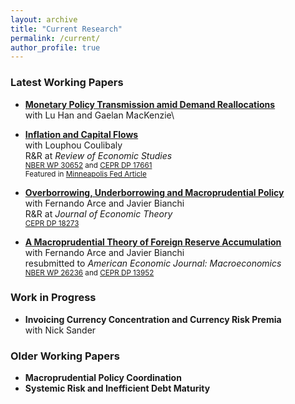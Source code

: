 ```yaml
---
layout: archive
title: "Current Research"
permalink: /current/
author_profile: true
---
```


### Latest Working Papers
* **[Monetary Policy Transmission amid Demand Reallocations](../files/Sectoral_Inflation.pdf)**\
  with Lu Han and Gaelan MacKenzie\

* **[Inflation and Capital Flows](../files/InflationCF.pdf)**\
  with Louphou Coulibaly\
  R&R at *Review of Economic Studies*\
  <sub>[NBER WP 30652](https://www.nber.org/papers/w30652) and [CEPR DP 17661](https://cepr.org/publications/dp17661)</sub>\
  <sub>Featured in [Minneapolis Fed Article](https://www.minneapolisfed.org/article/2023/do-international-investment-flows-undermine-the-fight-against-inflation)
  
* **[Overborrowing, Underborrowing and Macroprudential Policy](../files/OverUnderBorrowing.pdf)**\
  with Fernando Arce and Javier Bianchi\
  R&R at *Journal of Economic Theory*\
  <sub>[CEPR DP 18273](https://cepr.org/publications/dp18273)</sub>
  
* **[A Macroprudential Theory of Foreign Reserve Accumulation](../files/Reserves_macropru_AEJ_Macro_Revision.pdf)**\
  with Fernando Arce and Javier Bianchi\
  resubmitted to *American Economic Journal: Macroeconomics*\
  <sub>[NBER WP 26236](https://www.nber.org/papers/w26236) and [CEPR DP 13952](https://cepr.org/publications/dp13952)</sub>
  

### Work in Progress
* **Invoicing Currency Concentration and Currency Risk Premia**\
  with Nick Sander

### Older Working Papers
* **Macroprudential Policy Coordination**
* **Systemic Risk and Inefficient Debt Maturity**


<!---
{% if author.googlescholar %}
  You can also find my articles on <u><a href="{{author.googlescholar}}">my Google Scholar profile</a>.</u>
{% endif %}

{% include base_path %}

{% for post in site.publications reversed %}
  {% include archive-single.html %}
{% endfor %}
-->
